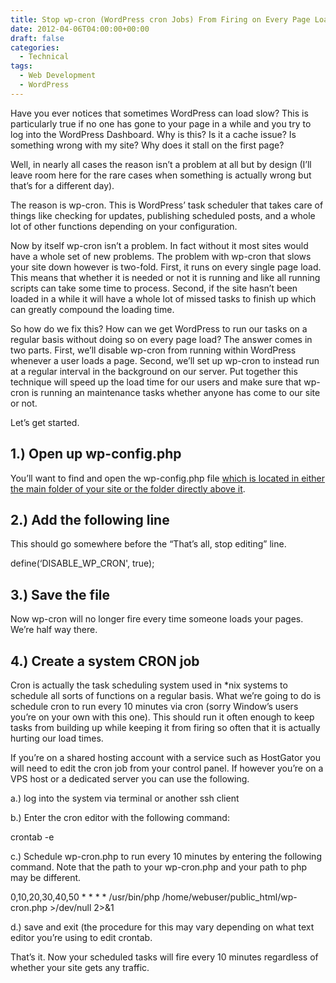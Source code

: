 ```yaml
---
title: Stop wp-cron (WordPress cron Jobs) From Firing on Every Page Load
date: 2012-04-06T04:00:00+00:00
draft: false
categories:
  - Technical
tags:
  - Web Development
  - WordPress
---
```


Have you ever notices that sometimes WordPress can load slow? This is particularly true if no one has gone to your page in a while and you try to log into the WordPress Dashboard. Why is this? Is it a cache issue? Is something wrong with my site? Why does it stall on the first page?

Well, in nearly all cases the reason isn’t a problem at all but by design (I’ll leave room here for the rare cases when something is actually wrong but that’s for a different day).

The reason is wp-cron. This is WordPress’ task scheduler that takes care of things like checking for updates, publishing scheduled posts, and a whole lot of other functions depending on your configuration.

Now by itself wp-cron isn’t a problem. In fact without it most sites would have a whole set of new problems. The problem with wp-cron that slows your site down however is two-fold. First, it runs on every single page load. This means that whether it is needed or not it is running and like all running scripts can take some time to process. Second, if the site hasn’t been loaded in a while it will have  a whole lot of missed tasks to finish up which can greatly compound the loading time.

So how do we fix this? How can we get WordPress to run our tasks on a regular basis without doing so on every page load? The answer comes in two parts. First, we’ll disable wp-cron from running within WordPress whenever a user loads a page. Second, we’ll set up wp-cron to instead run at a regular interval in the background on our server. Put together this technique will speed up the load time for our users and make sure that wp-cron is running an maintenance tasks whether anyone has come to our site or not.

Let’s get started.

## 1.) Open up wp-config.php

You’ll want to find and open the wp-config.php file [which is located in either the main folder of your site or the folder directly above it][1].

## 2.) Add the following line

This should go somewhere before the “That’s all, stop editing” line.

define(&#8216;DISABLE\_WP\_CRON', true);

## 3.) Save the file

Now wp-cron will no longer fire every time someone loads your pages. We’re half way there.

## 4.) Create a system CRON job

Cron is actually the task scheduling system used in *nix systems to schedule all sorts of functions on a regular basis. What we’re going to do is schedule cron to run every 10 minutes via cron (sorry Window’s users you’re on your own with this one). This should run it often enough to keep tasks from building up while keeping it from firing so often that it is actually hurting our load times.

If you’re on a shared hosting account with a service such as HostGator you will need to edit the cron job from your control panel. If however you’re on a VPS host or a dedicated server you can use the following.

a.) log into the system via terminal or another ssh client

b.) Enter the cron editor with the following command:

crontab -e

c.) Schedule wp-cron.php to run every 10 minutes by entering the following command. Note that the path to your wp-cron.php and your path to php may be different.

0,10,20,30,40,50 \* \* \* \* /usr/bin/php /home/webuser/public_html/wp-cron.php >/dev/null 2>&1

d.) save and exit (the procedure for this may vary depending on what text editor you’re using to edit crontab.

That’s it. Now your scheduled tasks will fire every 10 minutes regardless of whether your site gets any traffic.

 [1]: /2012/02/one-simple-way-to-secure-wordpress/